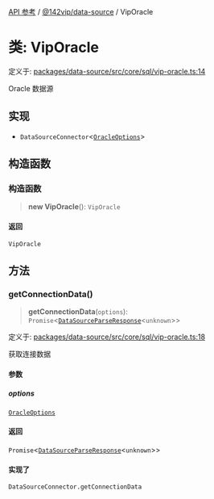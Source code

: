 [API 参考](../../../index.md) / [@142vip/data-source](../index.md) / VipOracle

# 类: VipOracle

定义于: [packages/data-source/src/core/sql/vip-oracle.ts:14](https://github.com/142vip/core-x/blob/7cfc2fa6b24172631d6526590fc6ea4be89357c6/packages/data-source/src/core/sql/vip-oracle.ts#L14)

Oracle 数据源

## 实现

- `DataSourceConnector`\<[`OracleOptions`](../interfaces/OracleOptions.md)\>

## 构造函数

### 构造函数

> **new VipOracle**(): `VipOracle`

#### 返回

`VipOracle`

## 方法

### getConnectionData()

> **getConnectionData**(`options`): `Promise`\<[`DataSourceParseResponse`](../interfaces/DataSourceParseResponse.md)\<`unknown`\>\>

定义于: [packages/data-source/src/core/sql/vip-oracle.ts:18](https://github.com/142vip/core-x/blob/7cfc2fa6b24172631d6526590fc6ea4be89357c6/packages/data-source/src/core/sql/vip-oracle.ts#L18)

获取连接数据

#### 参数

##### options

[`OracleOptions`](../interfaces/OracleOptions.md)

#### 返回

`Promise`\<[`DataSourceParseResponse`](../interfaces/DataSourceParseResponse.md)\<`unknown`\>\>

#### 实现了

`DataSourceConnector.getConnectionData`
